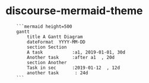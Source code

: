 # discourse-mermaid-theme

````
    ```mermaid height=500
    gantt
        title A Gantt Diagram
        dateFormat  YYYY-MM-DD
        section Section
        A task           :a1, 2019-01-01, 30d
        Another task     :after a1  , 20d
        section Another
        Task in sec      :2019-01-12  , 12d
        another task      : 24d
    ```
````
